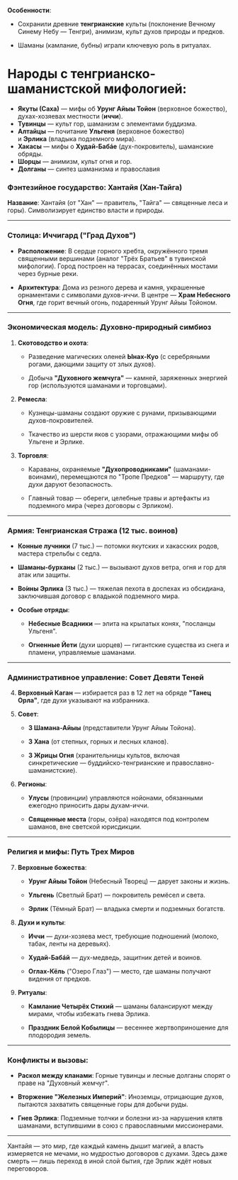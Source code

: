 **Особенности**:

- Сохранили древние **тенгрианские** культы (поклонение Вечному Синему Небу — Тенгри), анимизм, культ духов природы и предков.
    
- Шаманы (камлание, бубны) играли ключевую роль в ритуалах.
    

# Народы с тенгрианско-шаманистской мифологией:

- **Якуты (Саха)** — мифы об **Урунг Айыы Тойон** (верховное божество), духах-хозяевах местности (**иччи**).
- **Тувинцы** — культ гор, шаманизм с элементами буддизма.
- **Алтайцы** — почитание **Ульгеня** (верховное божество) и **Эрлика** (владыка подземного мира).
- **Хакасы** — мифы о **Худай-Бабáе** (дух-покровитель), шаманские обряды.
- **Шорцы** — анимизм, культ огня и гор.
- **Долганы** — синтез шаманизма и православия


### **Фэнтезийное государство: Хантайя (Хан-Тайга)**

**Название**: Хантайя (от "Хан" — правитель, "Тайга" — священные леса и горы). Символизирует единство власти и природы.

---

### **Столица**: **Иччигард** ("Град Духов")

- **Расположение**: В сердце горного хребта, окружённого тремя священными вершинами (аналог "Трёх Братьев" в тувинской мифологии). Город построен на террасах, соединённых мостами через бурные реки.
    
- **Архитектура**: Дома из резного дерева и камня, украшенные орнаментами с символами духов-иччи. В центре — **Храм Небесного Огня**, где горит вечный огонь, подаренный Урунг Айыы Тойоном.
    

---

### **Экономическая модель**: **Духовно-природный симбиоз**

1. **Скотоводство и охота**:
    
    - Разведение магических оленей **Ынах-Куо** (с серебряными рогами, дающими защиту от злых духов).
        
    - Добыча **"Духовного жемчуга"** — камней, заряженных энергией гор (используются шаманами и торговцами).
        
2. **Ремесла**:
    
    - Кузнецы-шаманы создают оружие с рунами, призывающими духов-покровителей.
        
    - Ткачество из шерсти яков с узорами, отражающими мифы об Ульгене и Эрлике.
        
3. **Торговля**:
    
    - Караваны, охраняемые **"Духопроводниками"** (шаманами-воинами), перемещаются по "Тропе Предков" — маршруту, где духи даруют безопасность.
        
    - Главный товар — обереги, целебные травы и артефакты из подземного мира (через договоры с Эрликом).
        

---

### **Армия**: **Тенгрианская Стража** (12 тыс. воинов)

- **Конные лучники** (7 тыс.) — потомки якутских и хакасских родов, мастера стрельбы с седла.
    
- **Шаманы-бурханы** (2 тыс.) — вызывают духов ветра, огня и гор для атак или защиты.
    
- **Во́ины Эрлика** (3 тыс.) — тяжелая пехота в доспехах из обсидиана, заключившая договор с владыкой подземного мира.
    
- **Особые отряды**:
    
    - **Небесные Всадники** — элита на крылатых конях, "посланцы Ульгеня".
        
    - **Огненные Йети** (духи шорцев) — гигантские существа из снега и пламени, управляемые шаманами.
        

---

### **Административное управление**: **Совет Девяти Теней**

4. **Верховный Каган** — избирается раз в 12 лет на обряде **"Танец Орла"**, где духи указывают на избранника.
    
5. **Совет**:
    
    - **3 Шамана-Айыы** (представители Урунг Айыы Тойона).
        
    - **3 Хана** (от степных, горных и лесных кланов).
        
    - **3 Жрицы Огня** (хранительницы культов, включая синкретические — буддийско-тенгрианские и православно-шаманистские).
        
6. **Регионы**:
    
    - **Улусы** (провинции) управляются нойонами, обязанными ежегодно приносить дары духам-иччи.
        
    - **Священные места** (горы, озёра) находятся под контролем шаманов, вне светской юрисдикции.
        

---

### **Религия и мифы**: **Путь Трех Миров**

7. **Верховные божества**:
    
    - **Урунг Айыы Тойон** (Небесный Творец) — дарует законы и жизнь.
        
    - **Ульгень** (Светлый Брат) — покровитель ремёсел и света.
        
    - **Эрлик** (Тёмный Брат) — владыка смерти и подземных богатств.
        
8. **Духи и культы**:
    
    - **Иччи** — духи-хозяева мест, требующие подношений (молоко, табак, ленты на деревьях).
        
    - **Худай-Бабáй** — дух-медведь, защитник детей и воинов.
        
    - **Оглах-Кёль** ("Озеро Глаз") — место, где шаманы получают видения от предков.
        
9. **Ритуалы**:
    
    - **Камлание Четырёх Стихий** — шаманы балансируют между мирами, чтобы избежать гнева Эрлика.
        
    - **Праздник Белой Кобылицы** — весеннее жертвоприношение для плодородия земель.
        

---

### **Конфликты и вызовы**:

- **Раскол между кланами**: Горные тувинцы и лесные долганы спорят о праве на "Духовный жемчуг".
    
- **Вторжение "Железных Империй"**: Иноземцы, отрицающие духов, пытаются захватить священные горы для добычи руды.
    
- **Гнев Эрлика**: Подземные толчки и болезни из-за нарушения клятв шаманами, вступившими в союз с православными миссионерами.
    

---

Хантайя — это мир, где каждый камень дышит магией, а власть измеряется не мечами, но мудростью договоров с духами. Здесь даже смерть — лишь переход в иной слой бытия, где Эрлик ждёт новых переговоров.